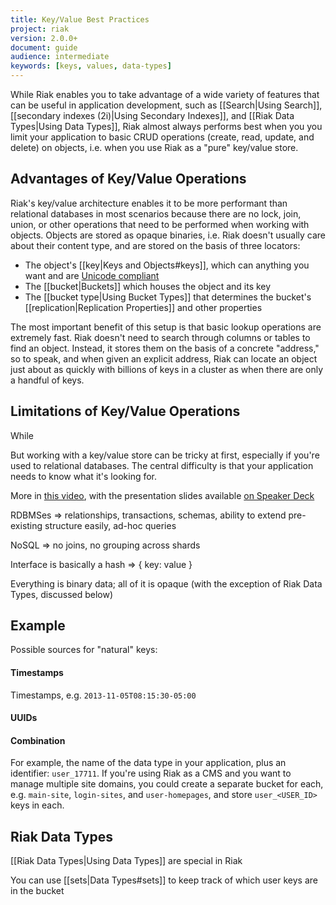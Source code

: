 ```yaml
---
title: Key/Value Best Practices
project: riak
version: 2.0.0+
document: guide
audience: intermediate
keywords: [keys, values, data-types]
---
```


While Riak enables you to take advantage of a wide variety of features that can be useful in application development, such as [[Search|Using Search]], [[secondary indexes (2i)|Using Secondary Indexes]], and [[Riak Data Types|Using Data Types]], Riak almost always performs best when you you limit your application to basic CRUD operations (create, read, update, and delete) on objects, i.e. when you use Riak as a "pure" key/value store.

## Advantages of Key/Value Operations

Riak's key/value architecture enables it to be more performant than relational databases in most scenarios because there are no lock, join, union, or other operations that need to be performed when working with objects. Objects are stored as opaque binaries, i.e. Riak doesn't usually care about their content type, and are stored on the basis of three locators:

* The object's [[key|Keys and Objects#keys]], which can anything you want and are [Unicode compliant](http://www.unicode.org/)
* The [[bucket|Buckets]] which houses the object and its key
* The [[bucket type|Using Bucket Types]] that determines the bucket's [[replication|Replication Properties]] and other properties

The most important benefit of this setup is that basic lookup operations are extremely fast. Riak doesn't need to search through columns or tables to find an object. Instead, it stores them on the basis of a concrete "address," so to speak, and when given an explicit address, Riak can locate an object just about as quickly with billions of keys in a cluster as when there are only a handful of keys.

## Limitations of Key/Value Operations

While 

But working with a key/value store can be tricky at first, especially if you're used to relational databases. The central difficulty is that your application needs to know what it's looking for.


More in [this video](http://www.youtube.com/watch?v=-_3Us7Ystyg#aid=P-4heI_bFwo), with the presentation slides available [on Speaker Deck](https://speakerdeck.com/hectcastro/throw-some-keys-on-it-data-modeling-for-key-value-data-stores-by-example)

RDBMSes => relationships, transactions, schemas, ability to extend pre-existing structure easily, ad-hoc queries

NoSQL => no joins, no grouping across shards

Interface is basically a hash => { key: value }

Everything is binary data; all of it is opaque (with the exception of Riak Data Types, discussed below)

## Example

Possible sources for "natural" keys:

#### Timestamps

Timestamps, e.g. `2013-11-05T08:15:30-05:00`

#### UUIDs



#### Combination

For example, the name of the data type in your application, plus an identifier: `user_17711`. If you're using Riak as a CMS and you want to manage multiple site domains, you could create a separate bucket for each, e.g. `main-site`, `login-sites`, and `user-homepages`, and store `user_<USER_ID>` keys in each.

## Riak Data Types

[[Riak Data Types|Using Data Types]] are special in Riak 

You can use [[sets|Data Types#sets]] to keep track of which user keys are in the bucket


